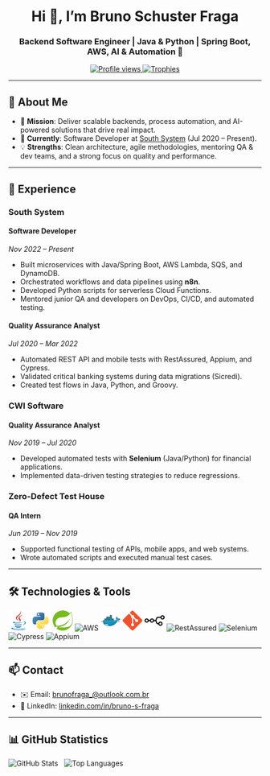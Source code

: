 <h1 align="center">Hi 👋, I’m Bruno Schuster Fraga</h1>
<h3 align="center">Backend Software Engineer | Java & Python | Spring Boot, AWS, AI & Automation 🚀</h3>

<p align="center">
  <a href="https://komarev.com/ghpvc/?username=bsfraga&label=Profile%20views&color=0e75b6&style=flat">
    <img src="https://komarev.com/ghpvc/?username=bsfraga&label=Profile%20views&color=0e75b6&style=flat" alt="Profile views"/>
  </a>
  <a href="https://github.com/ryo-ma/github-profile-trophy">
    <img src="https://github-profile-trophy.vercel.app/?username=bsfraga&theme=radical" alt="Trophies"/>
  </a>
</p>

---

## 🔎 About Me
- 🎯 **Mission**: Deliver scalable backends, process automation, and AI-powered solutions that drive real impact.  
- 💼 **Currently**: Software Developer at [South System](https://southsystem.com.br/) (Jul 2020 – Present).  
- 💡 **Strengths**: Clean architecture, agile methodologies, mentoring QA & dev teams, and a strong focus on quality and performance.  

---

## 💼 Experience

### South System
#### Software Developer  
_Nov 2022 – Present_  
- Built microservices with Java/Spring Boot, AWS Lambda, SQS, and DynamoDB.  
- Orchestrated workflows and data pipelines using **n8n**.  
- Developed Python scripts for serverless Cloud Functions.  
- Mentored junior QA and developers on DevOps, CI/CD, and automated testing.

#### Quality Assurance Analyst  
_Jul 2020 – Mar 2022_  
- Automated REST API and mobile tests with RestAssured, Appium, and Cypress.  
- Validated critical banking systems during data migrations (Sicredi).  
- Created test flows in Java, Python, and Groovy.

### CWI Software
#### Quality Assurance Analyst  
_Nov 2019 – Jul 2020_  
- Developed automated tests with **Selenium** (Java/Python) for financial applications.  
- Implemented data-driven testing strategies to reduce regressions.

### Zero-Defect Test House
#### QA Intern  
_Jun 2019 – Nov 2019_  
- Supported functional testing of APIs, mobile apps, and web systems.  
- Wrote automated scripts and executed manual test cases.

---

## 🛠️ Technologies & Tools
<p align="left">
  <img src="https://raw.githubusercontent.com/devicons/devicon/master/icons/java/java-original.svg" alt="Java" width="40" height="40"/>
  <img src="https://raw.githubusercontent.com/devicons/devicon/master/icons/python/python-original.svg" alt="Python" width="40" height="40"/>
  <img src="https://raw.githubusercontent.com/devicons/devicon/master/icons/spring/spring-original.svg" alt="Spring Boot" width="40" height="40"/>
  <img src="https://raw.githubusercontent.com/devicons/devicon/master/icons/aws/aws-original.svg" alt="AWS" width="40" height="40"/>
  <img src="https://raw.githubusercontent.com/devicons/devicon/master/icons/docker/docker-original.svg" alt="Docker" width="40" height="40"/>
  <img src="https://raw.githubusercontent.com/devicons/devicon/master/icons/git/git-original.svg" alt="Git" width="40" height="40"/>
  <img src="https://raw.githubusercontent.com/simple-icons/simple-icons/master/icons/n8n.svg" alt="n8n" width="40" height="40"/>
  <img src="https://raw.githubusercontent.com/devicons/devicon/master/icons/restassured/restassured-original.svg" alt="RestAssured" width="40" height="40"/>
  <img src="https://raw.githubusercontent.com/simple-icons/simple-icons/master/icons/selenium.svg" alt="Selenium" width="40" height="40"/>
  <img src="https://raw.githubusercontent.com/simple-icons/simple-icons/master/icons/cypress.svg" alt="Cypress" width="40" height="40"/>
  <img src="https://raw.githubusercontent.com/simple-icons/simple-icons/master/icons/appium.svg" alt="Appium" width="40" height="40"/>
</p>

---

## 📫 Contact
- ✉️ Email: brunofraga_@outlook.com.br  
- 🔗 LinkedIn: [linkedin.com/in/bruno-s-fraga](https://www.linkedin.com/in/bruno-s-fraga)  

---

## 📊 GitHub Statistics
<p align="left">
  <img src="https://github-readme-stats.vercel.app/api?username=bsfraga&show_icons=true&locale=en" alt="GitHub Stats"/>
  &nbsp;
  <img src="https://github-readme-stats.vercel.app/api/top-langs/?username=bsfraga&layout=compact&locale=en" alt="Top Languages"/>
</p>
